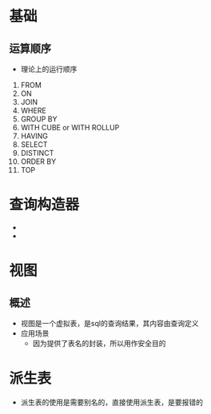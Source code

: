 # 基础
## 运算顺序
- 理论上的运行顺序
1. FROM 
2. ON 
3. JOIN 
4. WHERE 
5. GROUP BY 
6. WITH CUBE or WITH ROLLUP 
7. HAVING 
8. SELECT 
9. DISTINCT 
10. ORDER BY 
11. TOP 

# 查询构造器
- 	
- 

# 视图
## 概述
- 视图是一个虚拟表，是sql的查询结果，其内容由查询定义
- 应用场景
	- 因为提供了表名的封装，所以用作安全目的

# 派生表
- 派生表的使用是需要别名的，直接使用派生表，是要报错的